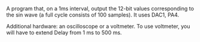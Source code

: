 A program that, on a 1ms interval, output the 12-bit values corresponding to the sin wave (a full cycle consists of 100 samples).
It uses DAC1, PA4.

Additional hardware: an oscilloscope or a voltmeter. To use voltmeter, you will have to extend Delay from 1 ms to 500 ms.
